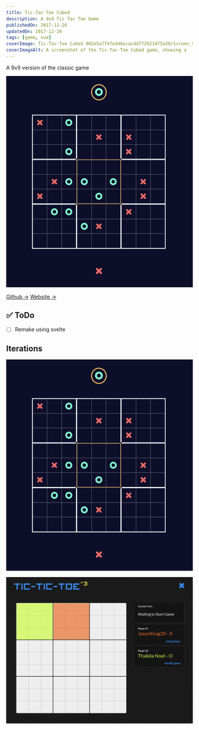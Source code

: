 ```yaml
---
title: Tic-Tac-Toe Cubed
description: A 9x9 Tic Tac Toe Game
publishedOn: 2017-12-26
updatedOn: 2017-12-26
tags: [game, vue]
coverImage: Tic-Tac-Toe Cubed 902e5a7f47ed46ecac4d772923475a30/Screen_Shot_2022-02-20_at_16.55.40.png
coverImageAlt: A screenshot of the Tic-Tac-Toe Cubed game, showing a
---
```


A 9x9 version of the classic game

![Screen Shot 2022-02-20 at 16.55.40.png](Tic-Tac-Toe%20Cubed%20902e5a7f47ed46ecac4d772923475a30/Screen_Shot_2022-02-20_at_16.55.40.png)

[Github →](https://github.com/thalida/TicTacToeCubed)   [Website →](http://thalida.github.io/tictactoe-cubed/)

## ✅ ToDo

- [ ]  Remake using svelte

## Iterations

![Screen Shot 2022-02-20 at 16.55.40.png](Tic-Tac-Toe%20Cubed%20902e5a7f47ed46ecac4d772923475a30/Screen_Shot_2022-02-20_at_16.55.40%201.png)

![Screen Shot 2022-02-20 at 16.58.57.png](Tic-Tac-Toe%20Cubed%20902e5a7f47ed46ecac4d772923475a30/Screen_Shot_2022-02-20_at_16.58.57.png)
